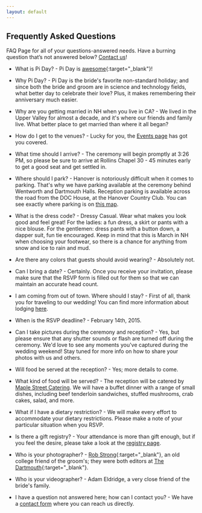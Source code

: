 ```yaml
---
layout: default
---
```


## Frequently Asked Questions ##

FAQ Page for all of your questions-answered needs. Have a burning question
that’s not answered below? [Contact us](/about/contact.html)!


- What is Pi Day? - Pi Day is
  [awesome](http://en.wikipedia.org/wiki/Pi_Day){:target="_blank"}!

- Why Pi Day? - Pi Day is the bride's favorite non-standard holiday; and since
  both the bride and groom are in science and technology fields, what better day
  to celebrate their love? Plus, it makes remembering their anniversary much
  easier.

- Why are you getting married in NH when you live in CA? - We lived in the Upper
  Valley for almost a decade, and it's where our friends and family live. What
  better place to get married than where it all began?

- How do I get to the venues? - Lucky for you, the
  [Events page](/events/index.html#directions-and-parking) has got you covered.

- What time should I arrive? - The ceremony will begin promptly at 3:26 PM, so
  please be sure to arrive at Rollins Chapel 30 - 45 minutes early to get a good
  seat and get settled in.

- Where should I park? - Hanover is notoriously difficult when it comes to
  parking. That's why we have parking available at the ceremony behind Wentworth
  and Dartmouth Halls. Reception parking is available across the road from the
  DOC House, at the Hanover Country Club. You can see exactly where parking is
  on [this map](/events/index.html#directions-and-parking).

- What is the dress code? - Dressy Casual. Wear what makes you look good and
  feel great! For the ladies: a fun dress, a skirt or pants with a nice blouse.
  For the gentlemen: dress pants with a button down, a dapper suit, fun tie
  encouraged. Keep in mind that this is March in NH when choosing your footwear,
  so there is a chance for anything from snow and ice to rain and mud.

- Are there any colors that guests should avoid wearing? - Absolutely not.

- Can I bring a date? - Certainly. Once you receive your invitation, please make
  sure that the RSVP form is filled out for them so that we can maintain an
  accurate head count.

- I am coming from out of town. Where should I stay? - First of all, thank you
  for traveling to our wedding! You can find more information about lodging
  [here](/travel/#lodging).

- When is the RSVP deadline? - February 14th, 2015.

- Can I take pictures during the ceremony and reception? - Yes, but please
  ensure that any shutter sounds or flash are turned off during the ceremony.
  We'd love to see any moments you've captured during the wedding weekend!
  Stay tuned for more info on how to share your photos with us and others.

- Will food be served at the reception? - Yes; more details to come.

- What kind of food will be served? - The reception will be catered by
  [Maple Street Catering](http://www.maplestreetcatering.com). We will have a
  buffet dinner with a range of small dishes, including beef tenderloin
  sandwiches, stuffed mushrooms, crab cakes, salad, and more.

- What if I have a dietary restriction? - We will make every effort to
  accommodate your dietary restrictions. Please make a note of your particular
  situation when you RSVP.

- Is there a gift registry? - Your attendance is more than gift enough, but if
  you feel the desire, please take a look at the [registry page](/registry).

- Who is your photographer? -
  [Rob Strong](http://www.robstrong.com){:target="_blank"}, an old college
  friend of the groom's; they were both editors at
  [The Dartmouth](http://thedartmouth.com){:target="_blank"}.

- Who is your videographer? - Adam Eldridge, a very close friend of the bride's
  family.

- I have a question not answered here; how can I contact you? - We have a
  [contact form](/about/contact.html) where you can reach us directly.
